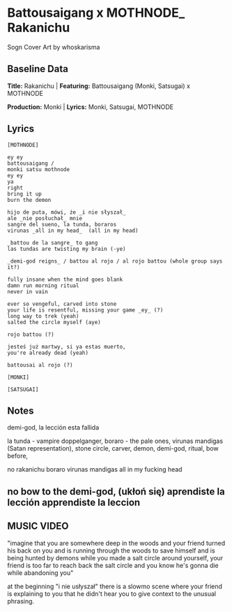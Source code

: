 # Battousaigang x MOTHNODE_ Rakanichu

Sogn Cover Art by whoskarisma

## Baseline Data

**Title:** Rakanichu | **Featuring:** Battousaigang (Monki, Satsugai) x MOTHNODE

**Production:** Monki | **Lyrics:** Monki, Satsugai, MOTHNODE

## Lyrics
```
[MOTHNODE]

ey ey
battousaigang / 
monki satsu mothnode
ey ey 
ya
right
bring it up
burn the demon

hijo de puta, mówi, że _i nie słyszał_
ale _nie posłuchał_ mnie
sangre del sueno, la tunda, boraros 
virunas _all in my head_  (all in my head)

_battou de la sangre_ to gang 
las tundas are twisting my brain (-ye)  

_demi-god reigns_ / battou al rojo / al rojo battou (whole group says it?)

fully insane when the mind goes blank 
damn run morning ritual
never in vain 

ever so vengeful, carved into stone
your life is resentful, missing your game _ey_ (?)
long way to trek (yeah)
salted the circle myself (aye) 

rojo battou (?)

jesteś już martwy, si ya estas muerto, 
you're already dead (yeah)

battousai al rojo (?)

[MONKI]

[SATSUGAI]

```
## Notes

demi-god, la lección esta fallida

la tunda - vampire doppelganger, 
boraro - the pale ones, 
virunas mandigas (Satan representation), 
stone circle, 
carver, 
demon, 
demi-god, 
ritual, 
bow before, 

no rakanichu
boraro
virunas mandigas
all in my fucking head

no bow to the demi-god, (ukłoń się)
aprendiste la lección
apprendiste la leccion
----

## MUSIC VIDEO

"imagine that you are somewhere deep in the woods and your friend turned his back on you and is running through the woods to save himself and is being hunted by demons while you made a salt circle around yourself, your friend is too far to reach back the salt circle and you know he's gonna die while abandoning you"

at the beginning "i nie usłyszał" there is a slowmo scene where your friend is explaining to you that he didn't hear you to give context to the unusual phrasing.


  
